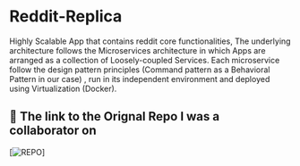 # Reddit-Replica
Highly Scalable App that contains reddit core functionalities, The underlying architecture follows the Microservices architecture in which Apps are arranged as a collection of Loosely-coupled  Services.  Each microservice follow the design pattern principles (Command pattern as a Behavioral Pattern in our case) , run in its independent environment and deployed using Virtualization (Docker).


## 🔗 The link to the Orignal Repo I was a collaborator on
[![REPO](https://github.com/eslamHegazy/msa)]
